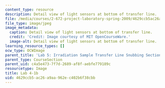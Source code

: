 ```yaml
---
content_type: resource
description: Detail view of light sensors at bottom of transfer line.
file: /media/courses/2-672-project-laboratory-spring-2009/4629ccb5ac26a9aa962ec402b6f38cbb_lab4-1b.jpg
file_type: image/jpeg
image_metadata:
  caption: Detail view of light sensors at bottom of transfer line.
  credit: 'Credit: Image courtesy of MIT OpenCourseWare.'
  image-alt: Detail view of light sensors at bottom of transfer line.
learning_resource_types: []
ocw_type: OCWImage
parent_title: 'Lab 5: Irradiation Sample Transfer Line Snubbing Section Behavior'
parent_type: CourseSection
parent_uid: c4a5e473-7f7d-2689-af8f-aebfe779189c
resourcetype: Image
title: Lab 4-1b
uid: 4629ccb5-ac26-a9aa-962e-c402b6f38cbb
---
```


